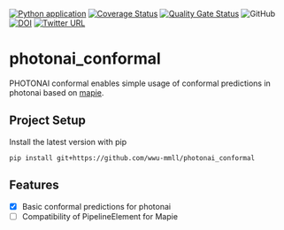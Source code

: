[![Python application](https://github.com/wwu-mmll/photonai_conformal/actions/workflows/lindandtest.yml/badge.svg)](https://github.com/wwu-mmll/photonai_conformal/actions/workflows/lindandtest.yml)
[![Coverage Status](https://coveralls.io/repos/github/wwu-mmll/photonai_conformal/badge.svg?branch=main&t=cFq2Sq)](https://coveralls.io/github/wwu-mmll/photonai_conformal?branch=main)
[![Quality Gate Status](https://sonarcloud.io/api/project_badges/measure?project=wwu-mmll_photonai_conformal&metric=alert_status)](https://sonarcloud.io/summary/new_code?id=wwu-mmll_photonai_conformal)
![GitHub](https://img.shields.io/github/license/wwu-mmll/photonai_conformal)
[![DOI](https://zenodo.org/badge/DOI/10.5281/zenodo.7413903.svg)](https://doi.org/10.5281/zenodo.7413903)
[![Twitter URL](https://img.shields.io/twitter/url?style=social&url=https%3A%2F%2Ftwitter.com%2Fwwu_mmll)](https://twitter.com/wwu_mmll)
# photonai_conformal
PHOTONAI conformal enables simple usage of conformal predictions in photonai based on [mapie](https://mapie.readthedocs.io/en/latest/index.html).

## Project Setup
Install the latest version with pip
```
pip install git+https://github.com/wwu-mmll/photonai_conformal
```

## Features
- [X] Basic conformal predictions for photonai
- [ ] Compatibility of PipelineElement for Mapie

